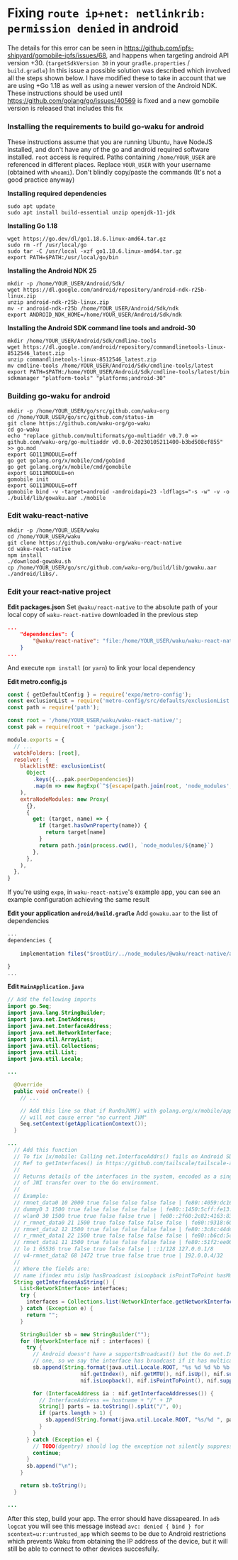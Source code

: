# Fixing `route ip+net: netlinkrib: permission denied` in android


The details for this error can be seen in https://github.com/ipfs-shipyard/gomobile-ipfs/issues/68, and happens when targeting android API version +30. (`targetSdkVersion 30` in your `gradle.properties` / `build.gradle`) In this issue a possible solution was described which involved all the steps shown below. I have modified these to take in account that we are using +Go 1.18 as well as using a newer version of the Android NDK. These instructions should be used until https://github.com/golang/go/issues/40569 is fixed and a new gomobile version is released that includes this fix 


### Installing the requirements to build go-waku for android

These instructions assume that you are running Ubuntu, have NodeJS installed, and don't have any of the go and android required software installed. `root` access is required. Paths containing `/home/YOUR_USER` are referenced in different places. Replace `YOUR_USER` with your username (obtained with `whoami`). Don't blindly copy/paste the commands (It's not a good practice anyway)

**Installing required dependencies**
```
sudo apt update
sudo apt install build-essential unzip openjdk-11-jdk
```

**Installing Go 1.18**
```
wget https://go.dev/dl/go1.18.6.linux-amd64.tar.gz
sudo rm -rf /usr/local/go
sudo tar -C /usr/local -xzf go1.18.6.linux-amd64.tar.gz
export PATH=$PATH:/usr/local/go/bin
```

**Installing the Android NDK 25**
```
mkdir -p /home/YOUR_USER/Android/Sdk/
wget https://dl.google.com/android/repository/android-ndk-r25b-linux.zip
unzip android-ndk-r25b-linux.zip
mv -r android-ndk-r25b /home/YOUR_USER/Android/Sdk/ndk
export ANDROID_NDK_HOME=/home/YOUR_USER/Android/Sdk/ndk
```

**Installing the Android SDK command line tools and android-30**
```
mkdir /home/YOUR_USER/Android/Sdk/cmdline-tools
wget https://dl.google.com/android/repository/commandlinetools-linux-8512546_latest.zip
unzip commandlinetools-linux-8512546_latest.zip
mv cmdline-tools /home/YOUR_USER/Android/Sdk/cmdline-tools/latest
export PATH=$PATH:/home/YOUR_USER/Android/Sdk/cmdline-tools/latest/bin
sdkmanager "platform-tools" "platforms;android-30"
```

### Building go-waku for android
```
mkdir -p /home/YOUR_USER/go/src/github.com/waku-org
cd /home/YOUR_USER/go/src/github.com/status-im
git clone https://github.com/waku-org/go-waku
cd go-waku
echo "replace github.com/multiformats/go-multiaddr v0.7.0 => github.com/waku-org/go-multiaddr v0.0.0-20230105211400-b3bd508cf855" >> go.mod
export GO111MODULE=off
go get golang.org/x/mobile/cmd/gobind
go get golang.org/x/mobile/cmd/gomobile
export GO111MODULE=on
gomobile init
export GO111MODULE=off
gomobile bind -v -target=android -androidapi=23 -ldflags="-s -w" -v -o ./build/lib/gowaku.aar ./mobile
```

### Edit waku-react-native
```
mkdir -p /home/YOUR_USER/waku
cd /home/YOUR_USER/waku
git clone https://github.com/waku-org/waku-react-native
cd waku-react-native
npm install
./download-gowaku.sh
cp /home/YOUR_USER/go/src/github.com/waku-org/build/lib/gowaku.aar ./android/libs/.
```

### Edit your react-native project
**Edit packages.json**
Set `@waku/react-native` to the absolute path of your local copy of `waku-react-native` downloaded in the previous step
```json
...
    "dependencies": {
        "@waku/react-native": "file:/home/YOUR_USER/waku/waku-react-native/",
    }
...
```
And execute `npm install` (or `yarn`) to link your local dependency

**Edit metro.config.js**
```js
const { getDefaultConfig } = require('expo/metro-config');
const exclusionList = require('metro-config/src/defaults/exclusionList');
const path = require('path');

const root = '/home/YOUR_USER/waku/waku-react-native/';
const pak = require(root + 'package.json');

module.exports = {
  // ...
  watchFolders: [root],
  resolver: {
    blacklistRE: exclusionList(
      Object
        .keys({...pak.peerDependencies})
        .map(m => new RegExp(`^${escape(path.join(root, 'node_modules', m))}\\/.*$`))
    ),
    extraNodeModules: new Proxy(
      {},
      {
        get: (target, name) => {
          if (target.hasOwnProperty(name)) {
            return target[name]
          }
          return path.join(process.cwd(), `node_modules/${name}`)
        },
      },
    ),
  },
}
```
If you're using `expo`, in `waku-react-native`'s example app, you can see an example configuration achieving the same result

**Edit your application `android/build.gradle`**
Add `gowaku.aar` to the list of dependencies
```js
...
dependencies {
    
    implementation files("$rootDir/../node_modules/@waku/react-native/android/libs/gowaku.aar")

}
...
```

**Edit `MainApplication.java`**

```java
// Add the following imports
import go.Seq;
import java.lang.StringBuilder;
import java.net.InetAddress;
import java.net.InterfaceAddress;
import java.net.NetworkInterface;
import java.util.ArrayList;
import java.util.Collections;
import java.util.List;
import java.util.Locale;

...

  @Override
  public void onCreate() {
    // ...

    // Add this line so that if RunOnJVM() with golang.org/x/mobile/app to call JAVA from GO,
    // will not cause error "no current JVM"
    Seq.setContext(getApplicationContext());
  }

...
  // Add this function
  // To fix [x/mobile: Calling net.InterfaceAddrs() fails on Android SDK 30](https://github.com/golang/go/issues/40569)
  // Ref to getInterfaces() in https://github.com/tailscale/tailscale-android/pull/21/files
  //
  // Returns details of the interfaces in the system, encoded as a single string for ease
  // of JNI transfer over to the Go environment.
  //
  // Example:
  // rmnet_data0 10 2000 true false false false false | fe80::4059:dc16:7ed3:9c6e%rmnet_data0/64
  // dummy0 3 1500 true false false false false | fe80::1450:5cff:fe13:f891%dummy0/64
  // wlan0 30 1500 true true false false true | fe80::2f60:2c82:4163:8389%wlan0/64 10.1.10.131/24
  // r_rmnet_data0 21 1500 true false false false false | fe80::9318:6093:d1ad:ba7f%r_rmnet_data0/64
  // rmnet_data2 12 1500 true false false false false | fe80::3c8c:44dc:46a9:9907%rmnet_data2/64
  // r_rmnet_data1 22 1500 true false false false false | fe80::b6cd:5cb0:8ae6:fe92%r_rmnet_data1/64
  // rmnet_data1 11 1500 true false false false false | fe80::51f2:ee00:edce:d68b%rmnet_data1/64
  // lo 1 65536 true false true false false | ::1/128 127.0.0.1/8
  // v4-rmnet_data2 68 1472 true true false true true | 192.0.0.4/32
  //
  // Where the fields are:
  // name ifindex mtu isUp hasBroadcast isLoopback isPointToPoint hasMulticast | ip1/N ip2/N ip3/N;
  String getInterfacesAsString() {
    List<NetworkInterface> interfaces;
    try {
      interfaces = Collections.list(NetworkInterface.getNetworkInterfaces());
    } catch (Exception e) {
      return "";
    }

    StringBuilder sb = new StringBuilder("");
    for (NetworkInterface nif : interfaces) {
      try {
        // Android doesn't have a supportsBroadcast() but the Go net.Interface wants
        // one, so we say the interface has broadcast if it has multicast.
        sb.append(String.format(java.util.Locale.ROOT, "%s %d %d %b %b %b %b %b |", nif.getName(),
                       nif.getIndex(), nif.getMTU(), nif.isUp(), nif.supportsMulticast(),
                       nif.isLoopback(), nif.isPointToPoint(), nif.supportsMulticast()));

        for (InterfaceAddress ia : nif.getInterfaceAddresses()) {
          // InterfaceAddress == hostname + "/" + IP
          String[] parts = ia.toString().split("/", 0);
          if (parts.length > 1) {
            sb.append(String.format(java.util.Locale.ROOT, "%s/%d ", parts[1], ia.getNetworkPrefixLength()));
          }
        }
      } catch (Exception e) {
        // TODO(dgentry) should log the exception not silently suppress it.
        continue;
      }
      sb.append("\n");
    }

    return sb.toString();
  }

...

```

After this step, build your app. The error should have dissapeared. 
In `adb logcat` you will see this message instead `avc: denied { bind } for scontext=u:r:untrusted_app` which seems to be due to Android restrictions which prevents Waku from obtaining the IP address of the device, but it will still be able to connect to other devices succesfully.

